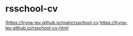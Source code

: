 # rsschool-cv
[https://Iryna-lev.github.io/main/rsschool-cv
https://Iryna-lev.github.io/rsschool-cv-html
